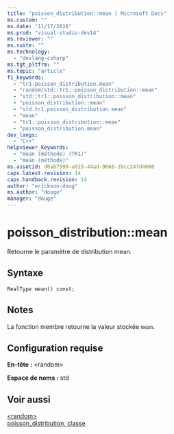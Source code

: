 ```yaml
---
title: "poisson_distribution::mean | Microsoft Docs"
ms.custom: ""
ms.date: "11/17/2016"
ms.prod: "visual-studio-dev14"
ms.reviewer: ""
ms.suite: ""
ms.technology: 
  - "devlang-csharp"
ms.tgt_pltfrm: ""
ms.topic: "article"
f1_keywords: 
  - "tr1.poisson_distribution.mean"
  - "random/std::tr1::poisson_distribution::mean"
  - "std::tr1::poisson_distribution::mean"
  - "poisson_distribution::mean"
  - "std.tr1.poisson_distribution.mean"
  - "mean"
  - "tr1::poisson_distribution::mean"
  - "poisson_distribution.mean"
dev_langs: 
  - "C++"
helpviewer_keywords: 
  - "mean (méthode) (TR1)"
  - "mean (méthode)"
ms.assetid: d0ab7599-a015-44ad-9666-1bcc247d4666
caps.latest.revision: 14
caps.handback.revision: 14
author: "erickson-doug"
ms.author: "douge"
manager: "douge"
---
```

# poisson_distribution::mean
Retourne le paramètre de distribution mean.  
  
## Syntaxe  
  
```  
RealType mean() const;  
```  
  
## Notes  
 La fonction membre retourne la valeur stockée `mean`.  
  
## Configuration requise  
 **En\-tête :** \<random\>  
  
 **Espace de noms :** std  
  
## Voir aussi  
 [\<random\>](../Topic/%3Crandom%3E.md)   
 [poisson\_distribution, classe](/visual-cpp/standard-library/poisson-distribution-class)